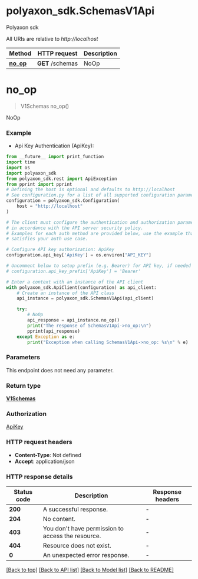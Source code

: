 # polyaxon_sdk.SchemasV1Api
Polyaxon sdk

All URIs are relative to *http://localhost*

Method | HTTP request | Description
------------- | ------------- | -------------
[**no_op**](SchemasV1Api.md#no_op) | **GET** /schemas | NoOp


# **no_op**
> V1Schemas no_op()

NoOp

### Example

* Api Key Authentication (ApiKey):
```python
from __future__ import print_function
import time
import os
import polyaxon_sdk
from polyaxon_sdk.rest import ApiException
from pprint import pprint
# Defining the host is optional and defaults to http://localhost
# See configuration.py for a list of all supported configuration parameters.
configuration = polyaxon_sdk.Configuration(
    host = "http://localhost"
)

# The client must configure the authentication and authorization parameters
# in accordance with the API server security policy.
# Examples for each auth method are provided below, use the example that
# satisfies your auth use case.

# Configure API key authorization: ApiKey
configuration.api_key['ApiKey'] = os.environ["API_KEY"]

# Uncomment below to setup prefix (e.g. Bearer) for API key, if needed
# configuration.api_key_prefix['ApiKey'] = 'Bearer'

# Enter a context with an instance of the API client
with polyaxon_sdk.ApiClient(configuration) as api_client:
    # Create an instance of the API class
    api_instance = polyaxon_sdk.SchemasV1Api(api_client)

    try:
        # NoOp
        api_response = api_instance.no_op()
        print("The response of SchemasV1Api->no_op:\n")
        pprint(api_response)
    except Exception as e:
        print("Exception when calling SchemasV1Api->no_op: %s\n" % e)
```

### Parameters
This endpoint does not need any parameter.

### Return type

[**V1Schemas**](V1Schemas.md)

### Authorization

[ApiKey](../README.md#ApiKey)

### HTTP request headers

 - **Content-Type**: Not defined
 - **Accept**: application/json

### HTTP response details
| Status code | Description | Response headers |
|-------------|-------------|------------------|
**200** | A successful response. |  -  |
**204** | No content. |  -  |
**403** | You don&#39;t have permission to access the resource. |  -  |
**404** | Resource does not exist. |  -  |
**0** | An unexpected error response. |  -  |

[[Back to top]](#) [[Back to API list]](../README.md#documentation-for-api-endpoints) [[Back to Model list]](../README.md#documentation-for-models) [[Back to README]](../README.md)

